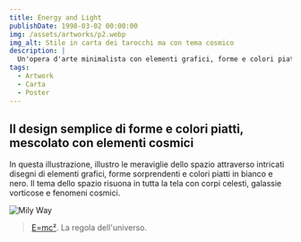 ```yaml
---
title: Energy and Light
publishDate: 1998-03-02 00:00:00
img: /assets/artworks/p2.webp
img_alt: Stile in carta dei tarocchi ma con tema cosmico 
description: |
  Un'opera d'arte minimalista con elementi grafici, forme e colori piatti; ispirata alla vastità e alla meraviglia dello spazio. - Disegnato da Davide Di Marsilio
tags:
  - Artwork
  - Carta
  - Poster
---
```


## Il design semplice di forme e colori piatti, mescolato con elementi cosmici

In questa illustrazione, illustro le meraviglie dello spazio attraverso intricati disegni di elementi grafici, forme sorprendenti e colori piatti in bianco e nero. Il tema dello spazio risuona in tutta la tela con corpi celesti, galassie vorticose e fenomeni cosmici.

<img src="https://cdn.wallpapersafari.com/37/65/Xrtzvn.jpg" alt="Mily Way">

> <a href="https://it.wikipedia.org/wiki/E%3Dmc%C2%B2">E=mc²</a>. La regola dell'universo.

